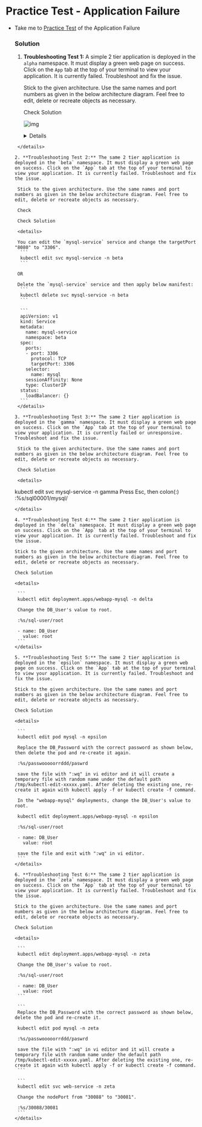 # Practice Test - Application Failure

  - Take me to [Practice Test](https://kodekloud.com/topic/practice-test-application-failure/) of the Application Failure

    ### Solution

    1. **Troubleshooting Test 1:** A simple 2 tier application is deployed in the `alpha` namespace. It must display a green web page on success. Click on the `App` tab at the top of your terminal to view your application. It is currently failed. Troubleshoot and fix the issue.

       Stick to the given architecture. Use the same names and port numbers as given in the below architecture diagram. Feel free to edit, delete or recreate objects as necessary.

       Check Solution 
    
       ![img](/Users/sherwinowen/my_doc/my_tutorials/kubernetes/certified-kubernetes-administrator-course-master/images/kubernetes-cka-troubleshooting-app-1.png)
    
       <details>
    
        ```
         kubectl delete svc mysql -n alpha
        ```
    
        ```
         apiVersion: v1
         kind: Service
         metadata:
           name: mysql-service
           namespace: alpha
         spec:
           ports:
           - port: 3306
             protocol: TCP
             targetPort: 3306
           selector:
             name: mysql
           sessionAffinity: None
           type: ClusterIP
         status:
           loadBalancer: {}
      ```
       </details>
    
    2. **Troubleshooting Test 2:** The same 2 tier application is deployed in the `beta` namespace. It must display a green web page on success. Click on the `App` tab at the top of your terminal to view your application. It is currently failed. Troubleshoot and fix the issue.
    
       Stick to the given architecture. Use the same names and port numbers as given in the below architecture diagram. Feel free to edit, delete or recreate objects as necessary.
    
       Check
    
       Check Solution
    
       <details>
  
       You can edit the `mysql-service` service and change the targetPort "8080" to "3306".
        ```
        kubectl edit svc mysql-service -n beta
        ```
    
       OR
    
       Delete the `mysql-service` service and then apply below manifest:
        ```
        kubectl delete svc mysql-service -n beta
        ```
    
        ```
        apiVersion: v1
        kind: Service
        metadata:
          name: mysql-service
          namespace: beta
        spec:
          ports:
          - port: 3306
            protocol: TCP
            targetPort: 3306
          selector:
            name: mysql
          sessionAffinity: None
          type: ClusterIP
        status:
          loadBalancer: {}
        ```
       </details>
    
    3. **Troubleshooting Test 3:** The same 2 tier application is deployed in the `gamma` namespace. It must display a green web page on success. Click on the `App` tab at the top of your terminal to view your application. It is currently failed or unresponsive. Troubleshoot and fix the issue.
    
       Stick to the given architecture. Use the same names and port numbers as given in the below architecture diagram. Feel free to edit, delete or recreate objects as necessary.
    
       Check Solution

       <details>

       ```
       kubectl edit svc mysql-service -n gamma
       Press Esc, then colon(:)
       :%s/sql00001/mysql/
       ```
       </details>

    4. **Troubleshooting Test 4:** The same 2 tier application is deployed in the `delta` namespace. It must display a green web page on success. Click on the `App` tab at the top of your terminal to view your application. It is currently failed. Troubleshoot and fix the issue.

       Stick to the given architecture. Use the same names and port numbers as given in the below architecture diagram. Feel free to edit, delete or recreate objects as necessary.

       Check Solution
    
       <details>
    
        ```
        kubectl edit deployment.apps/webapp-mysql -n delta
       
        Change the DB_User's value to root.
       
        :%s/sql-user/root
       
        - name: DB_User
          value: root
        ```
       </details>
    
    5. **Troubleshooting Test 5:** The same 2 tier application is deployed in the `epsilon` namespace. It must display a green web page on success. Click on the `App` tab at the top of your terminal to view your application. It is currently failed. Troubleshoot and fix the issue.
    
       Stick to the given architecture. Use the same names and port numbers as given in the below architecture diagram. Feel free to edit, delete or recreate objects as necessary.
    
       Check Solution
    
       <details>

        ```
        kubectl edit pod mysql -n epsilon
       
        Replace the DB_Password with the correct password as shown below, then delete the pod and re-create it again.
        
        :%s/passwooooorrddd/paswrd
        
        save the file with ":wq" in vi editor and it will create a temporary file with random name under the default path /tmp/kubectl-edit-xxxxx.yaml. After deleting the existing one, re-create it again with kubectl apply -f or kubectl create -f command.
        
        In the "webapp-mysql" deployments, change the DB_User's value to root.
        
        kubectl edit deployment.apps/webapp-mysql -n epsilon
       
        :%s/sql-user/root
       
        - name: DB_User
          value: root
          
        save the file and exit with ":wq" in vi editor. 
        ```
       </details>
    
    6. **Troubleshooting Test 6:** The same 2 tier application is deployed in the `zeta` namespace. It must display a green web page on success. Click on the `App` tab at the top of your terminal to view your application. It is currently failed. Troubleshoot and fix the issue.
    
       Stick to the given architecture. Use the same names and port numbers as given in the below architecture diagram. Feel free to edit, delete or recreate objects as necessary.

       Check Solution

       <details>
    
        ```
        kubectl edit deployment.apps/webapp-mysql -n zeta
       
        Change the DB_User's value to root.
       
        :%s/sql-user/root
       
        - name: DB_User
          value: root
        ```
    
        ```
        Replace the DB_Password with the correct password as shown below, delete the pod and re-create it.
       
        kubectl edit pod mysql -n zeta
       
        :%s/passwooooorrddd/paswrd
        
        save the file with ":wq" in vi editor and it will create a temporary file with random name under the default path /tmp/kubectl-edit-xxxxx.yaml. After deleting the existing one, re-create it again with kubectl apply -f or kubectl create -f command. 
        ```
    
        ```
        kubectl edit svc web-service -n zeta
       
        Change the nodePort from "30088" to "30081".
       
        :%s/30088/30081
        ```
       </details>
